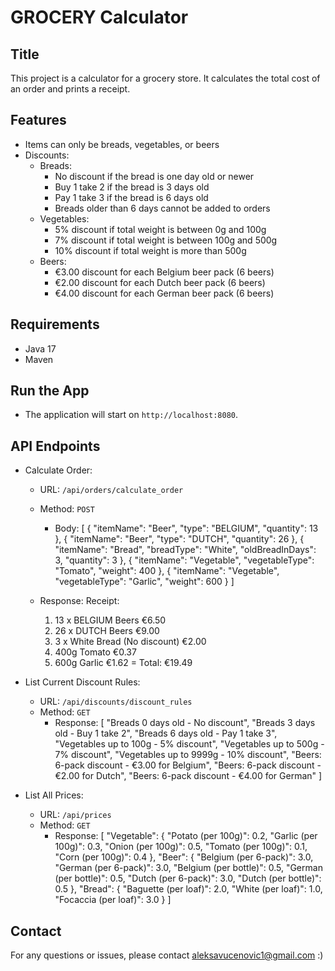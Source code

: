 # GROCERY Calculator

## Title

This project is a calculator for a grocery store.
It calculates the total cost of an order and prints a receipt.

## Features

- Items can only be breads, vegetables, or beers
- Discounts:
    - Breads:
        - No discount if the bread is one day old or newer
        - Buy 1 take 2 if the bread is 3 days old
        - Pay 1 take 3 if the bread is 6 days old
        - Breads older than 6 days cannot be added to orders
    - Vegetables:
        - 5% discount if total weight is between 0g and 100g
        - 7% discount if total weight is between 100g and 500g
        - 10% discount if total weight is more than 500g
    - Beers:
        - €3.00 discount for each Belgium beer pack (6 beers)
        - €2.00 discount for each Dutch beer pack (6 beers)
        - €4.00 discount for each German beer pack (6 beers)

## Requirements

- Java 17
- Maven

## Run the App

- The application will start on `http://localhost:8080`.

## API Endpoints

- Calculate Order:
    - URL: `/api/orders/calculate_order`
    - Method: `POST`
        - Body:
          [
              {
                  "itemName": "Beer",
                  "type": "BELGIUM",
                  "quantity": 13
              },
              {
                  "itemName": "Beer",
                  "type": "DUTCH",
                  "quantity": 26
              },
              {
                  "itemName": "Bread",
                  "breadType": "White",
                  "oldBreadInDays": 3,
                  "quantity": 3
              },
              {
                  "itemName": "Vegetable",
                  "vegetableType": "Tomato",
                  "weight": 400
              },
              {
                  "itemName": "Vegetable",
                  "vegetableType": "Garlic",
                  "weight": 600
              }
          ]

    - Response:
      Receipt:
        1. 13 x BELGIUM Beers €6.50
        2. 26 x DUTCH Beers €9.00
        3. 3 x White Bread (No discount) €2.00
        4. 400g Tomato €0.37
        5. 600g Garlic €1.62
           = Total: €19.49


- List Current Discount Rules:
    - URL: `/api/discounts/discount_rules`
    - Method: `GET`
        - Response:
          [
              "Breads 0 days old - No discount",
              "Breads 3 days old - Buy 1 take 2",
              "Breads 6 days old - Pay 1 take 3",
              "Vegetables up to 100g - 5% discount",
              "Vegetables up to 500g - 7% discount",
              "Vegetables up to 9999g - 10% discount",
              "Beers: 6-pack discount - €3.00 for Belgium",
              "Beers: 6-pack discount - €2.00 for Dutch",
              "Beers: 6-pack discount - €4.00 for German"
          ]


- List All Prices:
    - URL: `/api/prices`
    - Method: `GET`
      - Response:
        [
            "Vegetable": {
                "Potato (per 100g)": 0.2,
                "Garlic (per 100g)": 0.3,
                "Onion (per 100g)": 0.5,
                "Tomato (per 100g)": 0.1,
                "Corn (per 100g)": 0.4
            },
            "Beer": {
                "Belgium (per 6-pack)": 3.0,
                "German (per 6-pack)": 3.0,
                "Belgium (per bottle)": 0.5,
                "German (per bottle)": 0.5,
                "Dutch (per 6-pack)": 3.0,
                "Dutch (per bottle)": 0.5
            },
            "Bread": {
                "Baguette (per loaf)": 2.0,
                "White (per loaf)": 1.0,
                "Focaccia (per loaf)": 3.0
            }
        ]

        
## Contact

For any questions or issues, please contact aleksavucenovic1@gmail.com :)

